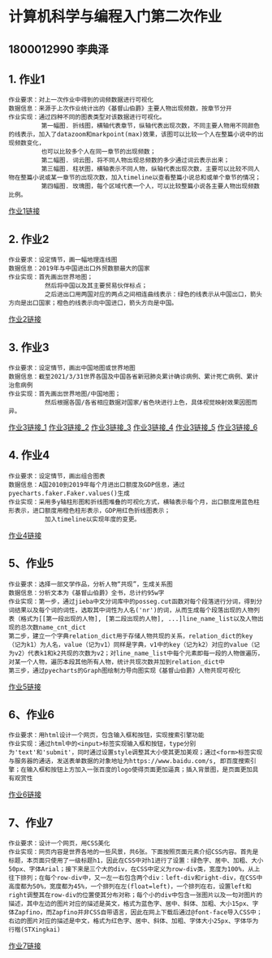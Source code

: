 # 计算机科学与编程入门第二次作业
## 1800012990 李典泽
## 1. 作业1
    作业要求：对上一次作业中得到的词频数据进行可视化
    数据信息：来源于上次作业统计出的《基督山伯爵》主要人物出现频数，按章节分开
    作业实现：通过四种不同的图表类型对该数据进行可视化。
             第一幅图. 折线图，横轴代表章节，纵轴代表出现次数，不同主要人物用不同颜色的线表示，加入了datazoom和markpoint(max)效果，该图可以比较一个人在整篇小说中的出现频数变化，
             也可以比较多个人在同一章节的出现频数；
             第二幅图. 词云图，将不同人物出现总频数的多少通过词云表示出来；
             第三幅图. 柱状图，横轴表示不同人物，纵轴代表出现次数，主要可以比较不同人物在整篇小说或某一章节的出现次数，加入timeline以查看整篇小说总和或单个章节的情况；
             第四幅图. 玫瑰图，每个区域代表一个人，可以比较整篇小说各主要人物出现频数比例。
             
[作业1链接](https://aptx4869ldz.github.io/output/mission_1.html)

## 2. 作业2
    作业要求：设定情节，画一幅地理连线图
    数据信息：2019年与中国进出口外贸数额最大的国家
    作业实现：首先画出世界地图；
              然后将中国以及其主要贸易伙伴标点；
              之后进出口用两国对应的两点之间相连曲线表示：绿色的线表示从中国出口，箭头方向是出口国家；橙色的线表示向中国进口，箭头方向是中国。
              
[作业2链接](https://aptx4869ldz.github.io/output/mission_2.html)

## 3. 作业3
    作业要求：设定情节，画出中国地图或世界地图
    数据信息：截至2021/3/31世界各国及中国各省新冠肺炎累计确诊病例、累计死亡病例、累计治愈病例
    作业实现：首先画出世界地图/中国地图；
              然后根据各国/各省相应数据对国家/省色块进行上色，具体视觉映射效果因图而异。
              
[作业3链接_1](https://aptx4869ldz.github.io/output/mission_3/case_world.html)
[作业3链接_2](https://aptx4869ldz.github.io/output/mission_3/death_world.html)
[作业3链接_3](https://aptx4869ldz.github.io/output/mission_3/recovered_world.html)
[作业3链接_4](https://aptx4869ldz.github.io/output/mission_3/case_china.html)
[作业3链接_5](https://aptx4869ldz.github.io/output/mission_3/death_china.html)
[作业3链接_6](https://aptx4869ldz.github.io/output/mission_3/recovered_china.html)

## 4. 作业4
    作业要求：设定情节，画出组合图表
    数据信息：A国2010到2019年每个月进出口额度及GDP信息，通过pyecharts.faker.Faker.values()生成
    作业实现：采用多y轴柱形图和折线图堆叠的可视化方式，横轴表示每个月，出口额度用蓝色柱形表示，进口额度用橙色柱形表示，GDP用红色折线图表示；
              加入timeline以实现年度的变更。
              
[作业4链接](https://aptx4869ldz.github.io/output/mission_4.html)

## 5、作业5
    作业要求：选择一部文学作品，分析人物“共现”，生成关系图
    数据信息：分析文本为《基督山伯爵》全书，总计约95w字
    作业实现：第一步，通过jieba中文分词库中的posseg.cut函数对每个段落进行分词，得到分词结果以及每个词的词性，选取其中词性为人名('nr')的词，从而生成每个段落出现的人物列表（格式为[[第一段出现的人物], [第二段出现的人物], ...]line_name_list以及人物出现的总次数name_cnt_dict
    第二步，建立一个字典relation_dict用于存储人物共现的关系，relation_dict的key（记为k1）为人名，value（记为v1）同样是字典，v1中的key（记为k2）对应的value（记为v2）代表k1和k2共现的次数为v2；对line_name_list中每个元素即每一段的人物做遍历，对某一个人物，遍历本段其他所有人物，统计共现次数并加到relation_dict中
    第三步，通过pyecharts的Graph图绘制力导向图实现《基督山伯爵》人物共现可视化

[作业5链接](https://aptx4869ldz.github.io/word_co-occurrence/output/关系图-《基督山伯爵》人物.html)

## 6、作业6
    作业要求：用html设计一个网页，包含输入框和按钮，实现搜索引擎功能
    作业实现：通过html中的<input>标签实现输入框和按钮，type分别为'text'和'submit'，同时通过设置style调整其大小使其更加美观；通过<form>标签实现与服务器的通话，发送表单数据的对象地址为https://www.baidu.com/s, 即百度搜索引擎；在输入框和按钮上方加入一张百度的logo使得页面更加逼真；插入背景图，是页面更加具有观赏性
    
[作业6链接](https://aptx4869ldz.github.io/mybaidu/mybaidu.html)

## 7、作业7
    作业要求：设计一个网页，用CSS美化
    作业实现：网页内容是世界各地的一些风景，共6张。下面按照页面元素介绍CSS内容。首先是标题，本页面只使用了一级标题h1，因此在CSS中对h1进行了设置：绿色字、居中、加粗、大小50px、字体Arial；接下来是三个大的div，在CSS中定义为row-div类，宽度为100%，从上往下排列；在每个row-div中，又一左一右包含两个div：left-div和right-div，在CSS中高度都为50%，宽度都为45%，一个排列在左(float=left)，一个排列在右，设置left和right调整其在row-div的位置使其分布对称；每个小的div中包含一张图片以及一句对图片的描述，其中左边的图片对应的描述是英文，格式为蓝色字、居中、斜体、加粗、大小15px、字体Zapfino，而Zapfino并非CSS自带语言，因此在网上下载后通过@font-face导入CSS中；右边的图片对应的描述是中文，格式为红色字、居中、斜体、加粗、字体大小25px、字体华为行楷(STXingkai)
    
[作业7链接](https://aptx4869ldz.github.io/css-design/mywebsite.html)
